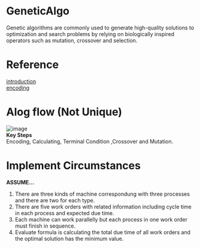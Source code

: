 # GeneticAlgo
Genetic algorithms are commonly used to generate high-quality solutions to optimization and search problems by relying on biologically inspired operators such as mutation, crossover and selection.
# Reference
[introduction](https://jialin128.pixnet.net/blog/post/28315398-%5B%E6%BC%94%E7%AE%97%E6%B3%95%5D-%E5%9F%BA%E5%9B%A0%E6%BC%94%E7%AE%97%E6%B3%95%28genetic-algorithm%29)  
[encoding](https://www.youtube.com/watch?v=WYUOOYxEhVw)  
# Alog flow (Not Unique)  
![image](https://user-images.githubusercontent.com/47847697/162694557-8b03e556-1fac-46e3-ac62-7ca31b00aeee.png)  
**Key Steps**  
Encoding, Calculating, Terminal Condition ,Crossover and Mutation.   
# Implement Circumstances
**ASSUME...**
1. There are three kinds of machine correspondung with three processes and there are two for each type.
2. There are five work orders with related information including cycle time in each process and expected due time.
3. Each machine can work parallelly but each process in one work order must finish in sequence.
4. Evaluate formula is calculating the total due time of all work orders and the optimal solution has the minimum value.  

